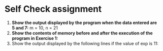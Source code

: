 # Self Check assignment

1. **Show the output displayed by the program when the data entered are 5 and 7:** m = 10, n = 21
2. **Show the contents of memory before and after the execution of the program in Exercise 1:**
3. Show the output displayed by the following lines if the value of exp is 11: